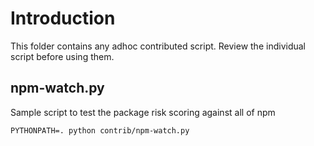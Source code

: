 # Introduction

This folder contains any adhoc contributed script. Review the individual script before using them.

## npm-watch.py

Sample script to test the package risk scoring against all of npm

```
PYTHONPATH=. python contrib/npm-watch.py
```

